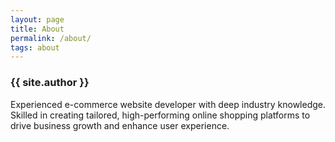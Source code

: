 ```yaml
---
layout: page
title: About
permalink: /about/
tags: about
---
```


<h3>{{ site.author }}</h3>
<p>
Experienced e-commerce website developer with deep industry knowledge.
Skilled in creating tailored, high-performing online shopping platforms to drive
business growth and enhance user experience.
</p>